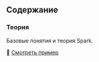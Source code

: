 ## Содержание

### Теория  
Базовые понятия и теория Spark.  

🔗 [Смотреть пример](https://github.com/erohin94/de_airflow_project/tree/main/first_dag)
